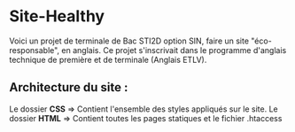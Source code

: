 # Site-Healthy
Voici un projet de terminale de Bac STI2D option SIN, faire un site "éco-responsable", en anglais.
Ce projet s'inscrivait dans le programme d'anglais technique de première et de terminale (Anglais ETLV).

## Architecture du site :
Le dossier **CSS** => Contient l'ensemble des styles appliqués sur le site.
Le dossier **HTML** => Contient toutes les pages statiques et le fichier .htaccess

